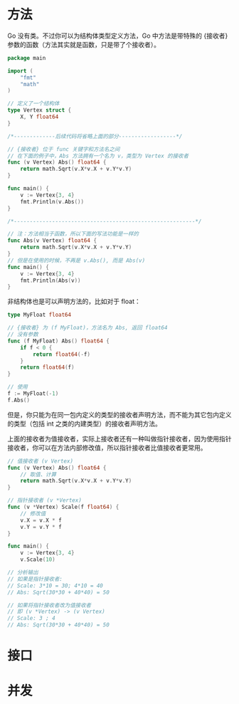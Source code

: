 # 方法

Go 没有类。不过你可以为结构体类型定义方法，Go 中方法是带特殊的 {接收者} 参数的函数（方法其实就是函数，只是带了个接收者）。

```go
package main

import (
    "fmt"
    "math"
)

// 定义了一个结构体
type Vertex struct {
    X, Y float64
}

/*-------------后续代码将省略上面的部分------------------*/

// {接收者} 位于 func 关键字和方法名之间
// 在下面的例子中，Abs 方法拥有一个名为 v，类型为 Vertex 的接收者
func (v Vertex) Abs() float64 {
    return math.Sqrt(v.X*v.X + v.Y*v.Y)
}

func main() {
    v := Vertex{3, 4}
    fmt.Println(v.Abs())
}

/*---------------------------------------------------------*/

// 注：方法相当于函数，所以下面的写法功能是一样的
func Abs(v Vertex) float64 {
	return math.Sqrt(v.X*v.X + v.Y*v.Y)
}
// 但是在使用的时候，不再是 v.Abs(), 而是 Abs(v)
func main() {
	v := Vertex{3, 4}
	fmt.Println(Abs(v))
}

```

非结构体也是可以声明方法的，比如对于 float：

```go
type MyFloat float64

// {接收者} 为 (f MyFloat)，方法名为 Abs, 返回 float64
// 没有参数
func (f MyFloat) Abs() float64 {
	if f < 0 {
		return float64(-f)
	}
	return float64(f)
}

// 使用
f := MyFloat(-1)
f.Abs()
```

但是，你只能为在同一包内定义的类型的接收者声明方法，而不能为其它包内定义的类型（包括 int 之类的内建类型）的接收者声明方法。

上面的接收者为值接收者，实际上接收者还有一种叫做指针接收者，因为使用指针接收者，你可以在方法内部修改值，所以指针接收者比值接收者更常用。

```go
// 值接收者 (v Vertex)
func (v Vertex) Abs() float64 {
    // 取值、计算
	return math.Sqrt(v.X*v.X + v.Y*v.Y)
}

// 指针接收者 (v *Vertex)
func (v *Vertex) Scale(f float64) {
    // 修改值
	v.X = v.X * f
	v.Y = v.Y * f
}

func main() {
	v := Vertex{3, 4}
	v.Scale(10)

// 分析输出
// 如果是指针接收者:
// Scale: 3*10 = 30; 4*10 = 40
// Abs: Sqrt(30*30 + 40*40) = 50

// 如果将指针接收者改为值接收者
// 即 (v *Vertex) -> (v Vertex)
// Scale: 3 ; 4
// Abs: Sqrt(30*30 + 40*40) = 50

```

# 接口


# 并发
